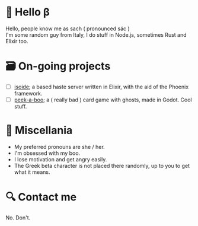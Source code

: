 # 👋 Hello β
Hello, people know me as sach ( pronounced sác )  
I'm some random guy from Italy, I do stuff in Node.js, sometimes Rust and Elixir too.

# 🗃️ On-going projects
- [ ] [isoide](https://github.com/ya-sach1/isoide); a based haste server written in Elixir, with the aid of the Phoenix framework.
- [ ] [peek-a-boo](https://github.com/ya-sach1/peek-a-boo); a ( really bad ) card game with ghosts, made in Godot. Cool stuff.

# 🌸 Miscellania
- My preferred pronouns are she / her.
- I'm obsessed with my boo.
- I lose motivation and get angry easily.
- The Greek beta character is not placed there randomly, up to you to get what it means.  

# 🔍 Contact me
No. Don't.
